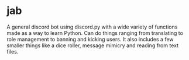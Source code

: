 # jab
A general discord bot using discord.py with a wide variety of functions made as a way to learn Python. Can do things ranging from translating to role management to banning and kicking users. It also includes a few smaller things like a dice roller, message mimicry and reading from text files.
